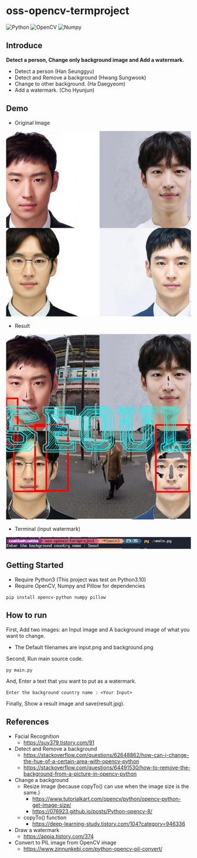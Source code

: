 # oss-opencv-termproject

![Python](https://img.shields.io/badge/python-3670A0?style=for-the-badge&logo=python&logoColor=ffdd54) ![OpenCV](https://img.shields.io/badge/opencv-%23white.svg?style=for-the-badge&logo=opencv&logoColor=white) ![Numpy](https://img.shields.io/badge/Numpy-777BB4?style=for-the-badge&logo=numpy&logoColor=white)

## Introduce

**Detect a person, Change only background image and Add a watermark.**

- Detect a person (Han Seunggyu)
- Detect and Remove a background (Hwang Sungwook)
- Change to other background. (Ha Daegyeom)
- Add a watermark. (Cho Hyunjun)

## Demo

- Original Image

![Original](./images/input.png)

- Result

![Result](./docs/output.jpg)

- Terminal (input watermark)

![Terminal](./docs/terminal.png)

## Getting Started

- Require Python3 (This project was test on Python3.10)
- Require OpenCV, Numpy and Pillow for dependencies

```shell
pip install opencv-python numpy pillow
```

## How to run

First, Add two images: an Input image and A background image of what you want to change.

- The Default filenames are input.png and background.png

Second, Run main source code.

```shell
py main.py
```

And, Enter a text that you want to put as a watermark.

```shell
Enter the background country name : <Your Input>
```

Finally, Show a result image and save(result.jpg).

## References

- Facial Recognition
  - https://suy379.tistory.com/91
- Detect and Remove a background
  - https://stackoverflow.com/questions/62648862/how-can-i-change-the-hue-of-a-certain-area-with-opencv-python
  - https://stackoverflow.com/questions/64491530/how-to-remove-the-background-from-a-picture-in-opencv-python
- Change a background
  - Resize image (because copyTo() can use when the image size is the same.)
    - https://www.tutorialkart.com/opencv/python/opencv-python-get-image-size/
    - https://076923.github.io/posts/Python-opencv-8/
  - copyTo() function
    - https://deep-learning-study.tistory.com/104?category=946336
- Draw a watermark
  - https://appia.tistory.com/374
- Convert to PIL image from OpenCV image
  - https://www.zinnunkebi.com/python-opencv-pil-convert/
